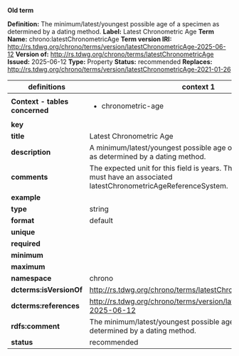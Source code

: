 **Old term**

**Definition:** The minimum/latest/youngest possible age of a specimen as determined by a dating method.
**Label:** Latest Chronometric Age
**Term Name:** chrono:latestChronometricAge
**Term version IRI:** http://rs.tdwg.org/chrono/terms/version/latestChronometricAge-2025-06-12
**Version of:** http://rs.tdwg.org/chrono/terms/latestChronometricAge
**Issued:** 2025-06-12
**Type:** Property
**Status:** recommended
**Replaces:** http://rs.tdwg.org/chrono/terms/version/latestChronometricAge-2021-01-26


| definitions | context 1 |
|-|-|
| **Context - tables concerned** | <ul><li>chronometric-age</li></ul> |
| **key** |  |
| **title** | Latest Chronometric Age |
| **description** | A minimum/latest/youngest possible age of a dwc:MaterialEntity as determined by a dating method. |
| **comments** | The expected unit for this field is years. This field, if populated, must have an associated latestChronometricAgeReferenceSystem. |
| **example** |  |
| **type** | string |
| **format** | default |
| **unique** |  |
| **required** |  |
| **minimum** |  |
| **maximum** |  |
| **namespace** | chrono |
| **dcterms:isVersionOf** | http://rs.tdwg.org/chrono/terms/latestChronometricAge |
| **dcterms:references** | http://rs.tdwg.org/chrono/terms/version/latestChronometricAge-2025-06-12 |
| **rdfs:comment** | The minimum/latest/youngest possible age of a specimen as determined by a dating method. |
| **status** | recommended |

